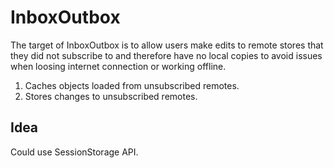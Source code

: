 InboxOutbox
=============

The target of InboxOutbox is to allow users make edits to
remote stores that they did not subscribe to and therefore
have no local copies to avoid issues when loosing internet
connection or working offline.

1. Caches objects loaded from unsubscribed remotes.
2. Stores changes to unsubscribed remotes.


Idea
------

Could use SessionStorage API.
